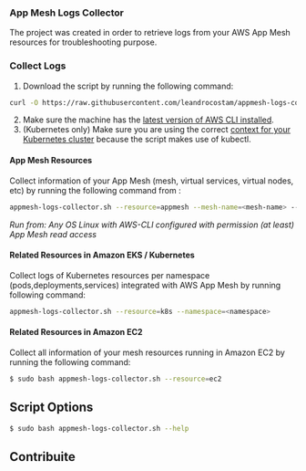 ### App Mesh Logs Collector
The project was created in order to retrieve logs from your AWS App Mesh resources for troubleshooting purpose.

### Collect Logs
  
  1. Download the script by running the following command:
  ```bash
  curl -O https://raw.githubusercontent.com/leandrocostam/appmesh-logs-collector/master/appmesh-logs-collector.sh
  ```
  2. Make sure the machine has the [latest version of AWS CLI installed](https://docs.aws.amazon.com/cli/latest/userguide/cli-chap-install.html).
  3. (Kubernetes only) Make sure you are using the correct [context for your Kubernetes cluster](https://docs.aws.amazon.com/cli/latest/userguide/cli-chap-install.html) because the script makes use of kubectl. 
  
#### App Mesh Resources

  Collect information of your App Mesh (mesh, virtual services, virtual nodes, etc) by running the following command from :
  ```bash
  appmesh-logs-collector.sh --resource=appmesh --mesh-name=<mesh-name> --region=<aws-region>
  ```
  *Run from: Any OS Linux with AWS-CLI configured with permission (at least) App Mesh read access*

#### Related Resources in Amazon EKS / Kubernetes

  Collect logs of Kubernetes resources per namespace (pods,deployments,services) integrated with AWS App Mesh by running following command:
  ```bash
  appmesh-logs-collector.sh --resource=k8s --namespace=<namespace>
  ```

#### Related Resources in Amazon EC2
  
  Collect all information of your mesh resources running in Amazon EC2 by running the following command:
  ```bash
  $ sudo bash appmesh-logs-collector.sh --resource=ec2
  ```

## Script Options

  ```bash
  $ sudo bash appmesh-logs-collector.sh --help
  ```

## Contribuite 
